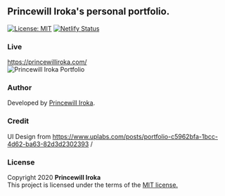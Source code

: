 ## Princewill Iroka's personal portfolio. 
[![License: MIT](https://img.shields.io/badge/License-MIT-yellow.svg)](https://opensource.org/licenses/MIT)
[![Netlify Status](https://api.netlify.com/api/v1/badges/db8eb64c-a668-4f75-a5d1-2998e5b0f898/deploy-status)](https://app.netlify.com/sites/princewill-iroka/deploys)
### Live
https://princewilliroka.com/ \
![Princewill Iroka Portfolio](https://imgur.com/qsbmVZB.png)
### Author
Developed by [Princewill Iroka](https://princewilliroka.com/).
### Credit
UI Design from https://www.uplabs.com/posts/portfolio-c5962bfa-1bcc-4d62-ba63-82d3d2302393 /
### License
Copyright 2020 **Princewill Iroka** \
This project is licensed under the terms of the [MIT license.](https://github.com/PrincewillIroka/my-personal-portfolio/blob/master/LICENSE)

